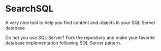 # SearchSQL
A very nice tool to help you find content and objects in your SQL Server database.

Do not you use SQL Server? Fork the repository and make your favorite database implementation following SQL Server pattern.
